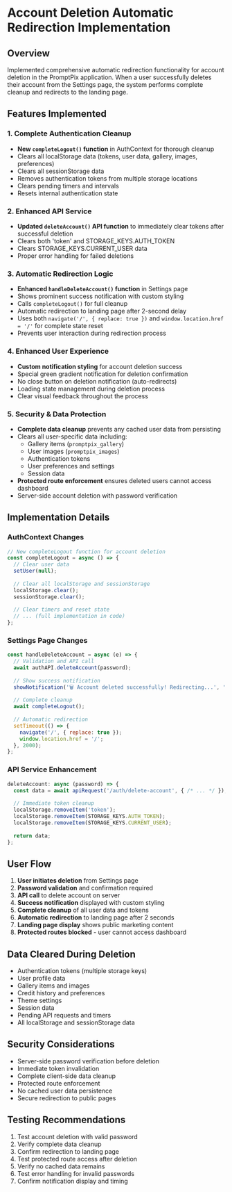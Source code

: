 # Account Deletion Automatic Redirection Implementation

## Overview
Implemented comprehensive automatic redirection functionality for account deletion in the PromptPix application. When a user successfully deletes their account from the Settings page, the system performs complete cleanup and redirects to the landing page.

## Features Implemented

### 1. Complete Authentication Cleanup
- **New `completeLogout()` function** in AuthContext for thorough cleanup
- Clears all localStorage data (tokens, user data, gallery, images, preferences)
- Clears all sessionStorage data
- Removes authentication tokens from multiple storage locations
- Clears pending timers and intervals
- Resets internal authentication state

### 2. Enhanced API Service
- **Updated `deleteAccount()` API function** to immediately clear tokens after successful deletion
- Clears both 'token' and STORAGE_KEYS.AUTH_TOKEN
- Clears STORAGE_KEYS.CURRENT_USER data
- Proper error handling for failed deletions

### 3. Automatic Redirection Logic
- **Enhanced `handleDeleteAccount()` function** in Settings page
- Shows prominent success notification with custom styling
- Calls `completeLogout()` for full cleanup
- Automatic redirection to landing page after 2-second delay
- Uses both `navigate('/', { replace: true })` and `window.location.href = '/'` for complete state reset
- Prevents user interaction during redirection process

### 4. Enhanced User Experience
- **Custom notification styling** for account deletion success
- Special green gradient notification for deletion confirmation
- No close button on deletion notification (auto-redirects)
- Loading state management during deletion process
- Clear visual feedback throughout the process

### 5. Security & Data Protection
- **Complete data cleanup** prevents any cached user data from persisting
- Clears all user-specific data including:
  - Gallery items (`promptpix_gallery`)
  - User images (`promptpix_images`)
  - Authentication tokens
  - User preferences and settings
  - Session data
- **Protected route enforcement** ensures deleted users cannot access dashboard
- Server-side account deletion with password verification

## Implementation Details

### AuthContext Changes
```javascript
// New completeLogout function for account deletion
const completeLogout = async () => {
  // Clear user data
  setUser(null);
  
  // Clear all localStorage and sessionStorage
  localStorage.clear();
  sessionStorage.clear();
  
  // Clear timers and reset state
  // ... (full implementation in code)
};
```

### Settings Page Changes
```javascript
const handleDeleteAccount = async (e) => {
  // Validation and API call
  await authAPI.deleteAccount(password);
  
  // Show success notification
  showNotification('🗑️ Account deleted successfully! Redirecting...', 'success', 0);
  
  // Complete cleanup
  await completeLogout();
  
  // Automatic redirection
  setTimeout(() => {
    navigate('/', { replace: true });
    window.location.href = '/';
  }, 2000);
};
```

### API Service Enhancement
```javascript
deleteAccount: async (password) => {
  const data = await apiRequest('/auth/delete-account', { /* ... */ });
  
  // Immediate token cleanup
  localStorage.removeItem('token');
  localStorage.removeItem(STORAGE_KEYS.AUTH_TOKEN);
  localStorage.removeItem(STORAGE_KEYS.CURRENT_USER);
  
  return data;
};
```

## User Flow

1. **User initiates deletion** from Settings page
2. **Password validation** and confirmation required
3. **API call** to delete account on server
4. **Success notification** displayed with custom styling
5. **Complete cleanup** of all user data and tokens
6. **Automatic redirection** to landing page after 2 seconds
7. **Landing page display** shows public marketing content
8. **Protected routes blocked** - user cannot access dashboard

## Data Cleared During Deletion

- Authentication tokens (multiple storage keys)
- User profile data
- Gallery items and images
- Credit history and preferences
- Theme settings
- Session data
- Pending API requests and timers
- All localStorage and sessionStorage data

## Security Considerations

- Server-side password verification before deletion
- Immediate token invalidation
- Complete client-side data cleanup
- Protected route enforcement
- No cached user data persistence
- Secure redirection to public pages

## Testing Recommendations

1. Test account deletion with valid password
2. Verify complete data cleanup
3. Confirm redirection to landing page
4. Test protected route access after deletion
5. Verify no cached data remains
6. Test error handling for invalid passwords
7. Confirm notification display and timing


